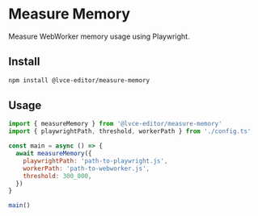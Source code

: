# Measure Memory

Measure WebWorker memory usage using Playwright.

## Install

```sh
npm install @lvce-editor/measure-memory
```

## Usage

```js
import { measureMemory } from '@lvce-editor/measure-memory'
import { playwrightPath, threshold, workerPath } from './config.ts'

const main = async () => {
  await measureMemory({
    playwrightPath: 'path-to-playwright.js',
    workerPath: 'path-to-webworker.js',
    threshold: 300_000,
  })
}

main()
```

